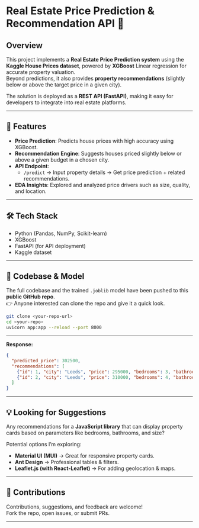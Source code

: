 # Real Estate Price Prediction & Recommendation API 🏡

## Overview
This project implements a **Real Estate Price Prediction system** using the **Kaggle House Prices dataset**, powered by **XGBoost** Linear regression for accurate property valuation.  
Beyond predictions, it also provides **property recommendations** (slightly below or above the target price in a given city).

The solution is deployed as a **REST API (FastAPI)**, making it easy for developers to integrate into real estate platforms.

---

## 🔑 Features
- **Price Prediction**: Predicts house prices with high accuracy using XGBoost.  
- **Recommendation Engine**: Suggests houses priced slightly below or above a given budget in a chosen city.  
- **API Endpoint**:  
  - `/predict` → Input property details → Get price prediction + related recommendations.  
- **EDA Insights**: Explored and analyzed price drivers such as size, quality, and location.  

---

## 🛠️ Tech Stack
- Python (Pandas, NumPy, Scikit-learn)  
- XGBoost  
- FastAPI (for API deployment)  
- Kaggle dataset  

---

## 📂 Codebase & Model
The full codebase and the trained `.joblib` model have been pushed to this **public GitHub repo**.  
👉 Anyone interested can clone the repo and give it a quick look.  

```bash
git clone <your-repo-url>
cd <your-repo>
uvicorn app:app --reload --port 8000
```

---

**Response:**
```json
{
  "predicted_price": 302500,
  "recommendations": [
    {"id": 1, "city": "Leeds", "price": 295000, "bedrooms": 3, "bathrooms": 2, "size_sqft": 1750},
    {"id": 2, "city": "Leeds", "price": 310000, "bedrooms": 4, "bathrooms": 3, "size_sqft": 1900}
  ]
}
```
---

## 💡 Looking for Suggestions
Any recommendations for a **JavaScript library** that can display property cards based on parameters like bedrooms, bathrooms, and size?

Potential options I’m exploring:  
- **Material UI (MUI)** → Great for responsive property cards.  
- **Ant Design** → Professional tables & filters.  
- **Leaflet.js (with React-Leaflet)** → For adding geolocation & maps.  

---

## 🙌 Contributions
Contributions, suggestions, and feedback are welcome!  
Fork the repo, open issues, or submit PRs.

---
